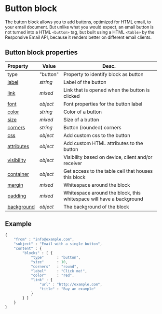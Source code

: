 # Button block

The button block allows you to add buttons, optimized for HTML email, to your 
email document. But unlike what you would expect, an email button is not turned 
into a HTML `<button>` tag, but built using a HTML `<table>` by the Responsive 
Email API, because it renders better on different email clients.

## Button block properties
| Property | Value | Desc.                                                                                                                        |
|:---------|-------|------------------------------------------------------------------------------------------------------------------------------|
| type | "button" | Property to identify block as button                                                                                          |
| [label](../json/property-button-label) | _string_ | Label of the button                                                                         |
| [link](../json/property-link) | _mixed_ | Link that is opened when the button is clicked                                                        |
| [font](../json/property-font) | _object_ | Font properties for the button label                                                                 |
| [color](../json/property-button-color) | _string_ | Color of a button                                                                           |
| [size](../json/property-button-size) | _mixed_ | Size of a button                                                                               |
| [corners](../json/property-button-corners) | _string_ | Button (rounded) corners                                                                |
| [css](../json/property-css) | _object_ | Add custom css to the button                                                                           |
| [attributes](../json/property-attributes) | _object_ | Add custom HTML attributes to the button                                                 |
| [visibility](../json/property-visibility) | _object_ | Visibility based on device, client and/or receiver                                       |
| [container](../json/property-container) | _object_ | Get access to the table cell that houses this block                                        |
| [margin](../json/property-margin) | _mixed_ | Whitespace around the block                                                                       |
| [padding](../json/property-padding) | _mixed_ | Whitespace around the block, this whitespace will have a background                             |
| [background](../json/property-background) | _object_ | The background of the block                                                              |

## Example

```javascript
{
    "from" : "info@example.com",
    "subject" : "Email with a single button",
    "content" : {
        "blocks" : [ {
            "type"      : "button",
            "size"      : 10,
            "corners"   : "round",
            "label"     : "Click me!",
            "color"     : "red",
            "link" : {
                "url" : "http://example.com",
                "title" : "Buy an example"
            }
        } ]
    }
}
```
